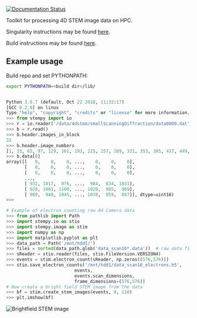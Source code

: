 [![Documentation Status](https://readthedocs.org/projects/stempy/badge/?version=latest)](https://stempy.readthedocs.io/en/latest/?badge=latest)

Toolkit for processing 4D STEM image data on HPC.

Singularity instructions may be found [here](https://stempy.readthedocs.io/en/latest/singularity.html).

Build instructions may be found [here](https://stempy.readthedocs.io/en/latest/BUILDING.html).

Example usage
-------------

Build repo and set PYTHONPATH:

```bash
export PYTHONPATH=<build dir>/lib/
```


```python

Python 3.6.7 (default, Oct 22 2018, 11:32:17)
[GCC 8.2.0] on linux
Type "help", "copyright", "credits" or "license" for more information.
>>> from stempy import io
>>> r = io.reader('/data/4dstem/smallScanningDiffraction/data0000.dat')
>>> b = r.read()
>>> b.header.images_in_block
32
>>> b.header.image_numbers
[1, 33, 65, 97, 129, 161, 193, 225, 257, 289, 321, 353, 385, 417, 449, 481, 513, 545, 577, 609, 641, 673, 705, 737, 769, 801, 833, 865, 897, 929, 961, 993]
>>> b.data[0]
array([[   0,    0,    0, ...,    0,    0,    0],
       [   0,    0,    0, ...,    0,    0,    0],
       [   0,    0,    0, ...,    0,    0,    0],
       ...,
       [ 932, 1017,  976, ...,  984,  834, 1031],
       [ 928, 1081, 1100, ..., 1020,  985,  969],
       [ 989,  940, 1045, ..., 1010,  959,  887]], dtype=uint16)
>>>

```

```python
# Example of electron counting raw 4d Camera data
>>> from pathlib import Path
>>> import stempy.io as stio
>>> import stempy.image as stim
>>> import numpy as np
>>> import matplotlib.pyplot as plt
>>> data_path = Path('/mnt/hdd1/')
>>> files = sorted(data_path.glob('data_scan16*.data'))  # raw data files
>>> sReader = stio.reader(files, stio.FileVersion.VERSION4)
>>> events = stim.electron_count(sReader, np.zeros((576,576)))
>>> stio.save_electron_counts('/mnt/hdd1/data_scan16_electrons.h5',
                          events,
                          events.scan_dimensions,
                          frame_dimensions=(576,576))
# Now create a bright field STEM image from the data
>>> bf = stim.create_stem_images(events, 0, 110)
>>> plt.imshow(bf)
```
![Brightfield STEM image](https:/url.to.image/image.jpg)
